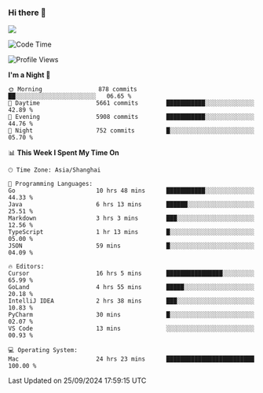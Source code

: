### Hi there 👋

<!--
**JJAYCHEN1e/jjaychen1e** is a ✨ _special_ ✨ repository because its `README.md` (this file) appears on your GitHub profile.

Here are some ideas to get you started:

- 🔭 I’m currently working on ...
- 🌱 I’m currently learning ...
- 👯 I’m looking to collaborate on ...
- 🤔 I’m looking for help with ...
- 💬 Ask me about ...
- 📫 How to reach me: ...
- 😄 Pronouns: ...
- ⚡ Fun fact: ...
-->

[![](https://github-readme-stats.vercel.app/api?username=jjaychen1e&show_icons=true)](https://github.com/jjaychen1e/github-readme-stats?count_private=true)

<!--START_SECTION:waka-->
![Code Time](http://img.shields.io/badge/Code%20Time-1%2C449%20hrs%2034%20mins-blue)

![Profile Views](http://img.shields.io/badge/Profile%20Views-0-blue)

**I'm a Night 🦉** 

```text
🌞 Morning                878 commits         ██░░░░░░░░░░░░░░░░░░░░░░░   06.65 % 
🌆 Daytime                5661 commits        ███████████░░░░░░░░░░░░░░   42.89 % 
🌃 Evening                5908 commits        ███████████░░░░░░░░░░░░░░   44.76 % 
🌙 Night                  752 commits         █░░░░░░░░░░░░░░░░░░░░░░░░   05.70 % 
```


📊 **This Week I Spent My Time On** 

```text
🕑︎ Time Zone: Asia/Shanghai

💬 Programming Languages: 
Go                       10 hrs 48 mins      ███████████░░░░░░░░░░░░░░   44.33 % 
Java                     6 hrs 13 mins       ██████░░░░░░░░░░░░░░░░░░░   25.51 % 
Markdown                 3 hrs 3 mins        ███░░░░░░░░░░░░░░░░░░░░░░   12.56 % 
TypeScript               1 hr 13 mins        █░░░░░░░░░░░░░░░░░░░░░░░░   05.00 % 
JSON                     59 mins             █░░░░░░░░░░░░░░░░░░░░░░░░   04.09 % 

🔥 Editors: 
Cursor                   16 hrs 5 mins       ████████████████░░░░░░░░░   65.99 % 
GoLand                   4 hrs 55 mins       █████░░░░░░░░░░░░░░░░░░░░   20.18 % 
IntelliJ IDEA            2 hrs 38 mins       ███░░░░░░░░░░░░░░░░░░░░░░   10.83 % 
PyCharm                  30 mins             █░░░░░░░░░░░░░░░░░░░░░░░░   02.07 % 
VS Code                  13 mins             ░░░░░░░░░░░░░░░░░░░░░░░░░   00.93 % 

💻 Operating System: 
Mac                      24 hrs 23 mins      █████████████████████████   100.00 % 
```


 Last Updated on 25/09/2024 17:59:15 UTC
<!--END_SECTION:waka-->
